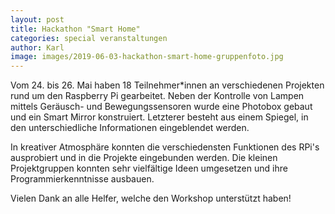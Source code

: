 ```yaml
---
layout: post
title: Hackathon "Smart Home"
categories: special veranstaltungen
author: Karl
image: images/2019-06-03-hackathon-smart-home-gruppenfoto.jpg
---
```


Vom 24. bis 26. Mai haben 18 Teilnehmer*innen an verschiedenen Projekten rund um
den Raspberry Pi gearbeitet.
Neben der Kontrolle von Lampen mittels Geräusch- und Bewegungssensoren wurde
eine Photobox gebaut und ein Smart Mirror konstruiert.
Letzterer besteht aus einem Spiegel, in den unterschiedliche Informationen
eingeblendet werden.

In kreativer Atmosphäre konnten die verschiedensten Funktionen des RPi's
ausprobiert und in die Projekte eingebunden werden.
Die kleinen Projektgruppen konnten sehr vielfältige Ideen umgesetzen und ihre
Programmierkenntnisse ausbauen.

Vielen Dank an alle Helfer, welche den Workshop unterstützt haben!
